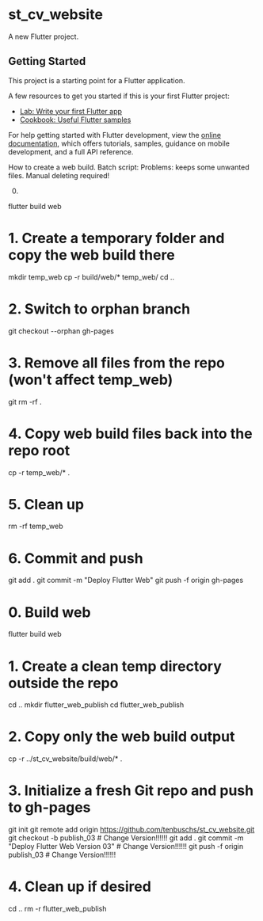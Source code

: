 # st_cv_website

A new Flutter project.

## Getting Started

This project is a starting point for a Flutter application.

A few resources to get you started if this is your first Flutter project:

- [Lab: Write your first Flutter app](https://docs.flutter.dev/get-started/codelab)
- [Cookbook: Useful Flutter samples](https://docs.flutter.dev/cookbook)

For help getting started with Flutter development, view the
[online documentation](https://docs.flutter.dev/), which offers tutorials,
samples, guidance on mobile development, and a full API reference.




How to create a web build. Batch script:
Problems: keeps some unwanted files. Manual deleting required!

0. 
flutter build web

# 1. Create a temporary folder and copy the web build there
mkdir temp_web
cp -r build/web/* temp_web/
cd ..
# 2. Switch to orphan branch
git checkout --orphan gh-pages

# 3. Remove all files from the repo (won't affect temp_web)
git rm -rf .

# 4. Copy web build files back into the repo root
cp -r temp_web/* .

# 5. Clean up
rm -rf temp_web

# 6. Commit and push
git add .
git commit -m "Deploy Flutter Web"
git push -f origin gh-pages





# 0. Build web
flutter build web

# 1. Create a clean temp directory outside the repo
cd ..
mkdir flutter_web_publish
cd flutter_web_publish

# 2. Copy only the web build output
cp -r ../st_cv_website/build/web/* .

# 3. Initialize a fresh Git repo and push to gh-pages
git init
git remote add origin https://github.com/tenbuschs/st_cv_website.git
git checkout -b publish_03                          # Change Version!!!!!!
git add .
git commit -m "Deploy Flutter Web Version 03"       # Change Version!!!!!!
git push -f origin publish_03                       # Change Version!!!!!!

# 4. Clean up if desired
cd ..
rm -r flutter_web_publish
